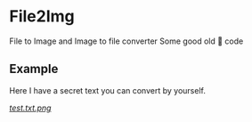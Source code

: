# File2Img
File to Image and Image to file converter
Some good old 🍝 code

## Example
Here I have a secret text you can convert by yourself.

[*test.txt.png*](https://user-images.githubusercontent.com/128378374/236938498-a587a901-6c50-4e09-9450-978fc5ca8293.png "The image")
